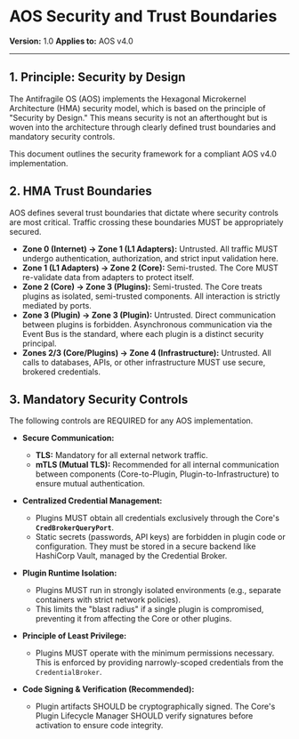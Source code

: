 # AOS Security and Trust Boundaries

**Version:** 1.0
**Applies to:** AOS v4.0

---

## 1. Principle: Security by Design

The Antifragile OS (AOS) implements the Hexagonal Microkernel Architecture (HMA) security model, which is based on the principle of "Security by Design." This means security is not an afterthought but is woven into the architecture through clearly defined trust boundaries and mandatory security controls.

This document outlines the security framework for a compliant AOS v4.0 implementation.

## 2. HMA Trust Boundaries

AOS defines several trust boundaries that dictate where security controls are most critical. Traffic crossing these boundaries MUST be appropriately secured.

*   **Zone 0 (Internet) -> Zone 1 (L1 Adapters):** Untrusted. All traffic MUST undergo authentication, authorization, and strict input validation here.
*   **Zone 1 (L1 Adapters) -> Zone 2 (Core):** Semi-trusted. The Core MUST re-validate data from adapters to protect itself.
*   **Zone 2 (Core) -> Zone 3 (Plugins):** Semi-trusted. The Core treats plugins as isolated, semi-trusted components. All interaction is strictly mediated by ports.
*   **Zone 3 (Plugin) -> Zone 3 (Plugin):** Untrusted. Direct communication between plugins is forbidden. Asynchronous communication via the Event Bus is the standard, where each plugin is a distinct security principal.
*   **Zones 2/3 (Core/Plugins) -> Zone 4 (Infrastructure):** Untrusted. All calls to databases, APIs, or other infrastructure MUST use secure, brokered credentials.

## 3. Mandatory Security Controls

The following controls are REQUIRED for any AOS implementation.

*   **Secure Communication:**
    *   **TLS:** Mandatory for all external network traffic.
    *   **mTLS (Mutual TLS):** Recommended for all internal communication between components (Core-to-Plugin, Plugin-to-Infrastructure) to ensure mutual authentication.

*   **Centralized Credential Management:**
    *   Plugins MUST obtain all credentials exclusively through the Core's **`CredBrokerQueryPort`**.
    *   Static secrets (passwords, API keys) are forbidden in plugin code or configuration. They must be stored in a secure backend like HashiCorp Vault, managed by the Credential Broker.

*   **Plugin Runtime Isolation:**
    *   Plugins MUST run in strongly isolated environments (e.g., separate containers with strict network policies).
    *   This limits the "blast radius" if a single plugin is compromised, preventing it from affecting the Core or other plugins.

*   **Principle of Least Privilege:**
    *   Plugins MUST operate with the minimum permissions necessary. This is enforced by providing narrowly-scoped credentials from the `CredentialBroker`.

*   **Code Signing & Verification (Recommended):**
    *   Plugin artifacts SHOULD be cryptographically signed. The Core's Plugin Lifecycle Manager SHOULD verify signatures before activation to ensure code integrity. 